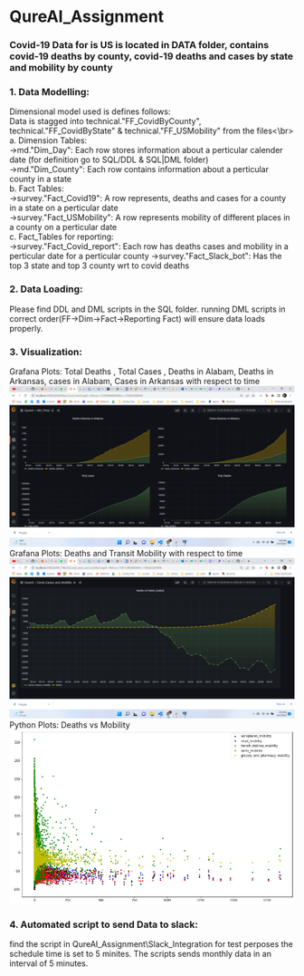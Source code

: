 # QureAI_Assignment
### Covid-19 Data for is US is located in DATA folder, contains covid-19 deaths by county, covid-19 deaths and cases by state and mobility by county

### 1. Data Modelling: 
Dimensional model used is defines follows: </br>
Data is stagged into technical."FF_CovidByCounty", technical."FF_CovidByState" & technical."FF_USMobility" from the files<\br> 
  a. Dimension Tables: </br>
    ->md."Dim_Day": Each row stores information about a perticular calender date (for definition go to SQL/DDL & SQL|DML folder)</br>
    ->md."Dim_County": Each row contains information about a perticular county in a state</br>
  b. Fact Tables:</br>
    ->survey."Fact_Covid19": A row represents, deaths and cases for a county in a state on a perticular date</br>
    ->survey."Fact_USMobility": A row represents mobility of different places in a county on a perticular date</br>
  c. Fact_Tables for reporting:</br>
    ->survey."Fact_Covid_report": Each row has deaths cases and mobility in a perticular date for a perticular county
    ->survey."Fact_Slack_bot": Has the top 3 state and top 3 county wrt to covid deaths
    
### 2. Data Loading:
  Please find DDL and DML scripts in the SQL folder.
  running DML scripts in correct order(FF->Dim->Fact->Reporting Fact) will ensure data loads properly.
  
### 3. Visualization:
  Grafana Plots: Total Deaths , Total Cases , Deaths in Alabam, Deaths in Arkansas, cases in Alabam, Cases in Arkansas with respect to time<br />
  ![Alt text](https://github.com/kanti170102041/QureAI_Assignment/blob/master/Data_Visualization/Deaths_vs_cases.png)
  Grafana Plots: Deaths and Transit Mobility with respect to time<br />
  ![Alt text](https://github.com/kanti170102041/QureAI_Assignment/blob/master/Data_Visualization/Deaths_vs_Mobility_Grafana.png)
  Python Plots: Deaths vs Mobility <br />
  ![Alt text](https://github.com/kanti170102041/QureAI_Assignment/blob/master/Data_Visualization/Deaths_vs_Mobility_python.png)
  
### 4. Automated script to send Data to slack:
  find the script in QureAI_Assignment\Slack_Integration for test perposes the schedule time is set to 5 minites.
  The scripts sends monthly data in an interval of 5 minutes.


